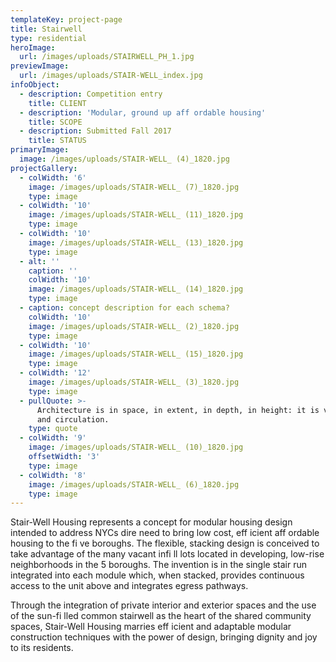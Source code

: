 ```yaml
---
templateKey: project-page
title: Stairwell
type: residential
heroImage:
  url: /images/uploads/STAIRWELL_PH_1.jpg
previewImage:
  url: /images/uploads/STAIR-WELL_index.jpg
infoObject:
  - description: Competition entry
    title: CLIENT
  - description: 'Modular, ground up aff ordable housing'
    title: SCOPE
  - description: Submitted Fall 2017
    title: STATUS
primaryImage:
  image: /images/uploads/STAIR-WELL_ (4)_1820.jpg
projectGallery:
  - colWidth: '6'
    image: /images/uploads/STAIR-WELL_ (7)_1820.jpg
    type: image
  - colWidth: '10'
    image: /images/uploads/STAIR-WELL_ (11)_1820.jpg
    type: image
  - colWidth: '10'
    image: /images/uploads/STAIR-WELL_ (13)_1820.jpg
    type: image
  - alt: ''
    caption: ''
    colWidth: '10'
    image: /images/uploads/STAIR-WELL_ (14)_1820.jpg
    type: image
  - caption: concept description for each schema?
    colWidth: '10'
    image: /images/uploads/STAIR-WELL_ (2)_1820.jpg
    type: image
  - colWidth: '10'
    image: /images/uploads/STAIR-WELL_ (15)_1820.jpg
    type: image
  - colWidth: '12'
    image: /images/uploads/STAIR-WELL_ (3)_1820.jpg
    type: image
  - pullQuote: >-
      Architecture is in space, in extent, in depth, in height: it is volumes
      and circulation.
    type: quote
  - colWidth: '9'
    image: /images/uploads/STAIR-WELL_ (10)_1820.jpg
    offsetWidth: '3'
    type: image
  - colWidth: '8'
    image: /images/uploads/STAIR-WELL_ (6)_1820.jpg
    type: image
---
```

Stair-Well Housing represents a concept for modular housing
 design intended to address NYCs dire need to bring low
 cost, eff icient aff ordable housing to the fi ve boroughs. The
 flexible, stacking design is conceived to take advantage of
 the many vacant infi ll lots located in developing, low-rise
 neighborhoods in the 5 boroughs. The invention is in the
 single stair run integrated into each module which, when
 stacked, provides continuous access to the unit above and
 integrates egress pathways.

Through the integration of private interior and exterior spaces
 and the use of the sun-fi lled common stairwell as the
 heart of the shared community spaces, Stair-Well Housing
 marries eff icient and adaptable modular construction techniques
 with the power of design, bringing dignity and joy to
 its residents.
